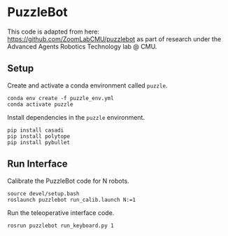 # PuzzleBot

This code is adapted from here: https://github.com/ZoomLabCMU/puzzlebot as part of research under the Advanced Agents Robotics Technology lab @ CMU.

## Setup

Create and activate a conda environment called `puzzle`.
```
conda env create -f puzzle_env.yml
conda activate puzzle
```
Install dependencies in the `puzzle` environment.
```
pip install casadi
pip install polytope
pip install pybullet
```

## Run Interface

Calibrate the PuzzleBot code for N robots.
```
source devel/setup.bash
roslaunch puzzlebot run_calib.launch N:=1
```

Run the teleoperative interface code.
```
rosrun puzzlebot run_keyboard.py 1
```
